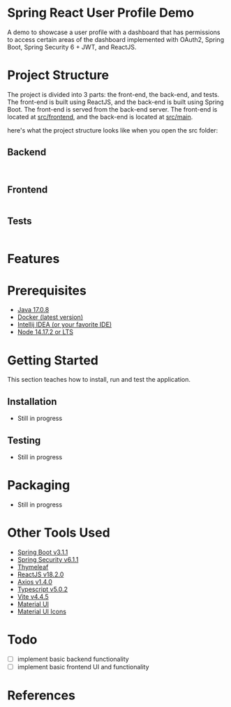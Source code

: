 # Spring React User Profile Demo

A demo to showcase a user profile with a dashboard that has permissions to access certain areas of the dashboard implemented with OAuth2, Spring Boot, Spring Security 6 + JWT, and ReactJS.

# Project Structure

The project is divided into 3 parts: the front-end, the back-end, and tests. The front-end is built using ReactJS, and the back-end is built using Spring Boot. The front-end is served from the back-end server. The front-end is located at [src/frontend](src/frontend), and the back-end is located at [src/main](src/main).

here's what the project structure looks like when you open the src folder:
## Backend
```


```

## Frontend
```

```

## Tests
```

```

# Features


# Prerequisites
* [Java 17.0.8](https://www.oracle.com/java/technologies/javase/jdk17-archive-downloads.html)
* [Docker (latest version)](https://www.docker.com)
* [Intellij IDEA (or your favorite IDE)](https://www.jetbrains.com/toolbox-app/)
* [Node 14.17.2 or LTS](https://nodejs.org/en)

# Getting Started

This section teaches how to install, run and test the application.

## Installation

- Still in progress

## Testing

- Still in progress

# Packaging

- Still in progress

# Other Tools Used

* [Spring Boot v3.1.1](https://spring.io/projects/spring-boot)
* [Spring Security v6.1.1](https://spring.io/projects/spring-security)
* [Thymeleaf](https://www.thymeleaf.org)
* [ReactJS v18.2.0](https://reactjs.org/)
* [Axios v1.4.0](https://axios-http.com/docs/intro)
* [Typescript v5.0.2](https://www.typescriptlang.org)
* [Vite v4.4.5](https://vitejs.dev)
* [Material UI](https://mui.com)
* [Material UI Icons](https://mui.com)

# Todo
- [ ] implement basic backend functionality
- [ ] implement basic frontend UI and functionality

# References

